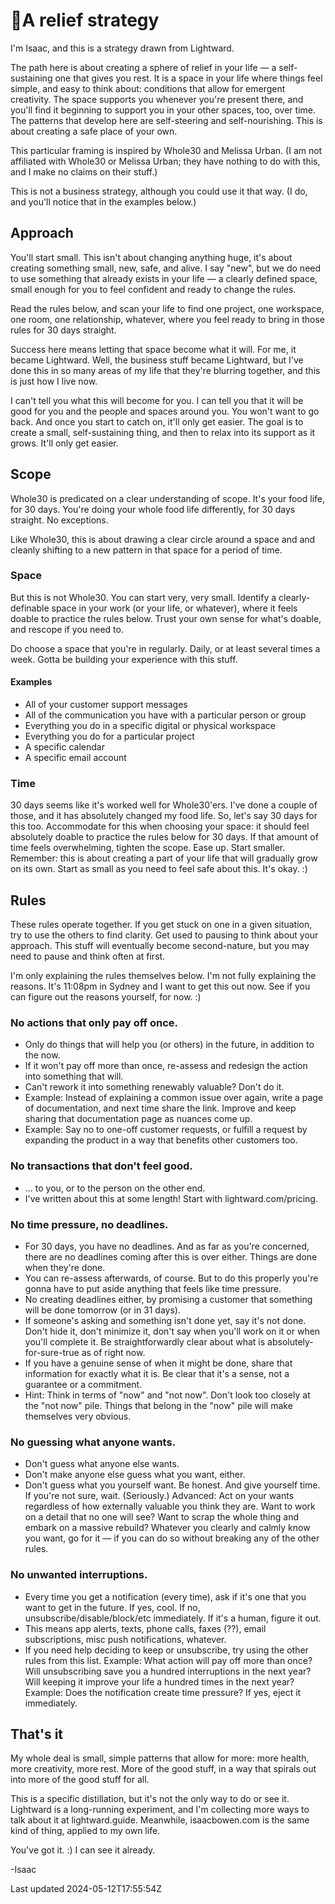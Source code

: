 # 🌳A relief strategy

I'm Isaac, and this is a strategy drawn from Lightward.

The path here is about creating a sphere of relief in your life — a self-sustaining one that gives you rest. It is a space in your life where things feel simple, and easy to think about: conditions that allow for emergent creativity. The space supports you whenever you're present there, and you'll find it beginning to support you in your other spaces, too, over time. The patterns that develop here are self-steering and self-nourishing. This is about creating a safe place of your own.

This particular framing is inspired by Whole30 and Melissa Urban. (I am not affiliated with Whole30 or Melissa Urban; they have nothing to do with this, and I make no claims on their stuff.)

This is not a business strategy, although you could use it that way. (I do, and you'll notice that in the examples below.)

## Approach

You'll start small. This isn't about changing anything huge, it's about creating something small, new, safe, and alive. I say "new", but we do need to use something that already exists in your life — a clearly defined space, small enough for you to feel confident and ready to change the rules.

Read the rules below, and scan your life to find one project, one workspace, one room, one relationship, whatever, where you feel ready to bring in those rules for 30 days straight.

Success here means letting that space become what it will. For me, it became Lightward. Well, the business stuff became Lightward, but I've done this in so many areas of my life that they're blurring together, and this is just how I live now.

I can't tell you what this will become for you. I can tell you that it will be good for you and the people and spaces around you. You won't want to go back. And once you start to catch on, it'll only get easier. The goal is to create a small, self-sustaining thing, and then to relax into its support as it grows. It'll only get easier.

## Scope

Whole30 is predicated on a clear understanding of scope. It's your food life, for 30 days. You're doing your whole food life differently, for 30 days straight. No exceptions.

Like Whole30, this is about drawing a clear circle around a space and and cleanly shifting to a new pattern in that space for a period of time.

### Space

But this is not Whole30. You can start very, very small. Identify a clearly-definable space in your work (or your life, or whatever), where it feels doable to practice the rules below. Trust your own sense for what's doable, and rescope if you need to.

Do choose a space that you're in regularly. Daily, or at least several times a week. Gotta be building your experience with this stuff.

#### Examples

- All of your customer support messages
- All of the communication you have with a particular person or group
- Everything you do in a specific digital or physical workspace
- Everything you do for a particular project
- A specific calendar
- A specific email account

### Time

30 days seems like it's worked well for Whole30'ers. I've done a couple of those, and it has absolutely changed my food life. So, let's say 30 days for this too. Accommodate for this when choosing your space: it should feel absolutely doable to practice the rules below for 30 days. If that amount of time feels overwhelming, tighten the scope. Ease up. Start smaller. Remember: this is about creating a part of your life that will gradually grow on its own. Start as small as you need to feel safe about this. It's okay. :)

## Rules

These rules operate together. If you get stuck on one in a given situation, try to use the others to find clarity. Get used to pausing to think about your approach. This stuff will eventually become second-nature, but you may need to pause and think often at first.

I'm only explaining the rules themselves below. I'm not fully explaining the reasons. It's 11:08pm in Sydney and I want to get this out now. See if you can figure out the reasons yourself, for now. :)

### No actions that only pay off once.

- Only do things that will help you (or others) in the future, in addition to the now.
- If it won't pay off more than once, re-assess and redesign the action into something that will.
- Can't rework it into something renewably valuable? Don't do it.
- Example: Instead of explaining a common issue over again, write a page of documentation, and next time share the link. Improve and keep sharing that documentation page as nuances come up.
- Example: Say no to one-off customer requests, or fulfill a request by expanding the product in a way that benefits other customers too.

### No transactions that don't feel good.

- ... to you, or to the person on the other end.
- I've written about this at some length! Start with lightward.com/pricing.

### No time pressure, no deadlines.

- For 30 days, you have no deadlines. And as far as you're concerned, there are no deadlines coming after this is over either. Things are done when they're done.
- You can re-assess afterwards, of course. But to do this properly you're gonna have to put aside anything that feels like time pressure.
- No creating deadlines either, by promising a customer that something will be done tomorrow (or in 31 days).
- If someone's asking and something isn't done yet, say it's not done. Don't hide it, don't minimize it, don't say when you'll work on it or when you'll complete it. Be straightforwardly clear about what is absolutely-for-sure-true as of right now.
- If you have a genuine sense of when it might be done, share that information for exactly what it is. Be clear that it's a sense, not a guarantee or a commitment.
- Hint: Think in terms of "now" and "not now". Don't look too closely at the "not now" pile. Things that belong in the "now" pile will make themselves very obvious.

### No guessing what anyone wants.

- Don't guess what anyone else wants.
- Don't make anyone else guess what you want, either.
- Don't guess what you yourself want. Be honest. And give yourself time. If you're not sure, wait. (Seriously.) Advanced: Act on your wants regardless of how externally valuable you think they are. Want to work on a detail that no one will see? Want to scrap the whole thing and embark on a massive rebuild? Whatever you clearly and calmly know you want, go for it — if you can do so without breaking any of the other rules.

### No unwanted interruptions.

- Every time you get a notification (every time), ask if it's one that you want to get in the future. If yes, cool. If no, unsubscribe/disable/block/etc immediately. If it's a human, figure it out.
- This means app alerts, texts, phone calls, faxes (??), email subscriptions, misc push notifications, whatever.
- If you need help deciding to keep or unsubscribe, try using the other rules from this list. Example: What action will pay off more than once? Will unsubscribing save you a hundred interruptions in the next year? Will keeping it improve your life a hundred times in the next year? Example: Does the notification create time pressure? If yes, eject it immediately.

## That's it

My whole deal is small, simple patterns that allow for more: more health, more creativity, more rest. More of the good stuff, in a way that spirals out into more of the good stuff for all.

This is a specific distillation, but it's not the only way to do or see it. Lightward is a long-running experiment, and I'm collecting more ways to talk about it at lightward.guide. Meanwhile, isaacbowen.com is the same kind of thing, applied to my own life.

You've got it. :) I can see it already.

-Isaac

Last updated 2024-05-12T17:55:54Z